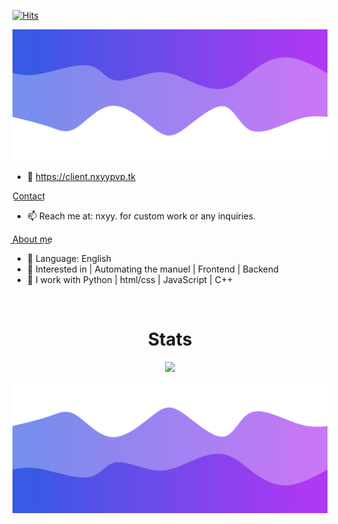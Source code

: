 [![Hits](http://hits.dwyl.com/NxyyLOL/NxyyLOL.svg)](http://hits.dwyl.com/NxyyLOL/NxyyLOL)


![Header](./header.png)

- 👋 https://client.nxyypvp.tk

C͟o͟n͟t͟a͟c͟t͟
- 📫 Reach me at: nxyy. for custom work or any inquiries.


A͟b͟o͟u͟t͟ ͟m͟e͟
- 🌱 Language: English
- 👀 Interested in | Automating the manuel | Frontend | Backend
- 🌱 I work with Python | html/css | JavaScript | C++

<p href="NXYY" align="center">
    <img alt="" src=https://lanyard.cnrad.dev/api/875096125588262914/>
</p>

<h1 align="center">Stats</h1>
<a href="https://github.com/NxyyLOL"></a>
<p align="center">
  <img src="https://github-readme-stats.vercel.app/api?username=NxyyLOL&theme=midnight-purple&show_icons=true" />
</p>



![Footer](./footer.png)